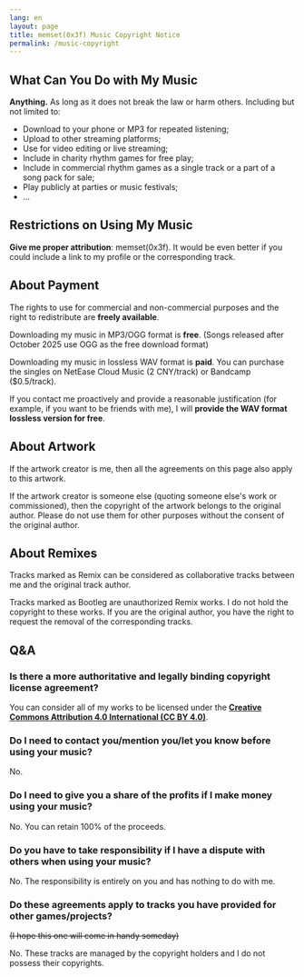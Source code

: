```yaml
---
lang: en
layout: page
title: memset(0x3f) Music Copyright Notice
permalink: /music-copyright
---
```


## What Can You Do with My Music

**Anything.** As long as it does not break the law or harm others. Including but not limited to:

- Download to your phone or MP3 for repeated listening;
- Upload to other streaming platforms;
- Use for video editing or live streaming;
- Include in charity rhythm games for free play;
- Include in commercial rhythm games as a single track or a part of a song pack for sale;
- Play publicly at parties or music festivals;
- ...

## Restrictions on Using My Music

**Give me proper attribution**: memset(0x3f). It would be even better if you could include a link to my profile or the corresponding track.

## About Payment

The rights to use for commercial and non-commercial purposes and the right to redistribute are **freely available**.

Downloading my music in MP3/OGG format is **free**. (Songs released after October 2025 use OGG as the free download format)

Downloading my music in lossless WAV format is **paid**. You can purchase the singles on NetEase Cloud Music (2 CNY/track) or Bandcamp ($0.5/track).

If you contact me proactively and provide a reasonable justification (for example, if you want to be friends with me), I will **provide the WAV format lossless version for free**.

## About Artwork

If the artwork creator is me, then all the agreements on this page also apply to this artwork.

If the artwork creator is someone else (quoting someone else's work or commissioned), then the copyright of the artwork belongs to the original author. Please do not use them for other purposes without the consent of the original author.

## About Remixes

Tracks marked as Remix can be considered as collaborative tracks between me and the original track author.

Tracks marked as Bootleg are unauthorized Remix works. I do not hold the copyright to these works. If you are the original author, you have the right to request the removal of the corresponding tracks.

## Q&A

### Is there a more authoritative and legally binding copyright license agreement?

You can consider all of my works to be licensed under the [**Creative Commons Attribution 4.0 International (CC BY 4.0)**](https://creativecommons.org/licenses/by/4.0/legalcode.en).

### Do I need to contact you/mention you/let you know before using your music?

No.

### Do I need to give you a share of the profits if I make money using your music?

No. You can retain 100% of the proceeds.

### Do you have to take responsibility if I have a dispute with others when using your music?

No. The responsibility is entirely on you and has nothing to do with me.

### Do these agreements apply to tracks you have provided for other games/projects?

~~(I hope this one will come in handy someday)~~

No. These tracks are managed by the copyright holders and I do not possess their copyrights.
